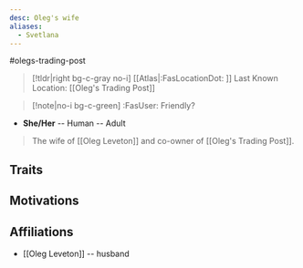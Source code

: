 ```yaml
---
desc: Oleg's wife
aliases:
  - Svetlana
---
```

#olegs-trading-post
>[!tldr|right bg-c-gray no-i] [[Atlas|:FasLocationDot: ]] Last Known Location: [[Oleg's Trading Post]]

>[!note|no-i bg-c-green] :FasUser: Friendly?

- **She/Her** -- Human -- Adult

>The wife of [[Oleg Leveton]] and co-owner of [[Oleg's Trading Post]].

## Traits


## Motivations


## Affiliations
- [[Oleg Leveton]] -- husband